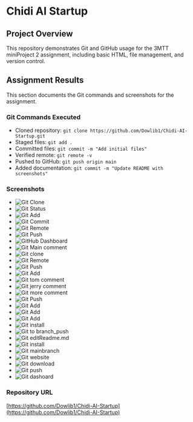 # Chidi AI Startup

## Project Overview
This repository demonstrates Git and GitHub usage for the 3MTT miniProject 2 assignment, including basic HTML, file management, and version control.

## Assignment Results
This section documents the Git commands and screenshots for the assignment.

### Git Commands Executed
- Cloned repository: `git clone https://github.com/Dowlib1/Chidi-AI-Startup.git`
- Staged files: `git add .`
- Committed files: `git commit -m "Add initial files"`
- Verified remote: `git remote -v`
- Pushed to GitHub: `git push origin main`
- Added documentation: `git commit -m "Update README with screenshots"`

### Screenshots
- ![Git Clone](gitimages/gitclone.png)
- ![Git Status](gitimages/gitStatus.png)
- ![Git Add](gitimages/gitindexhtml.png)
- ![Git Commit](gitimages/gitcomment1.png)
- ![Git Remote](gitimages/gitRemote.png)
- ![Git Push](gitimages/pushorigin.png)
- ![GitHub Dashboard](gitimges/Gitdashboard.png)
- ![Git Main comment](gitimages/Gitcomment1.png)
- ![Git clone](gitimages/gitclone.png)
- ![Git Remote](gitimages/gitRemote.png)
- ![Git Push](gitimages/gitcheckout.png)
- ![Git Add](gitimages/gitindexhtml.png)
- ![Git tom comment](gitimages/gitcomment1.png)
- ![Git jerry comment](gitimages/gitcomment1.png)
- ![Git more comment](gitimages/gitcomment2.png)
- ![Git Push](gitimages/gitcomment3.png)
- ![Git Add](gitimages/gitrepo.png)
- ![Git Add](gitimages/gitrepo2.png)
- ![Git Add](gitimages/gitrepo3.png)
- ![Git install](gitimages/gitinstall.png)
- ![Git to branch_push](gitimages/pushorigin.png)
- ![Git editReadme.md](gitimages/gitcode.png)
- ![Git install](gitimages/installinggit.png)
- ![Git mainbranch](gitimages/gitrpeomain.png)
- ![Git website](gitimages/gitweb.png)
- ![Git download](gitimages/gitdownload.png)
- ![Git push](gitimages/gitposh.png)
- ![Git dashoard](gitimages/GitDashboard.png)

### Repository URL
[https://github.com/Dowlib1/Chidi-AI-Startup](https://github.com/Dowlib1/Chidi-AI-Startup)
